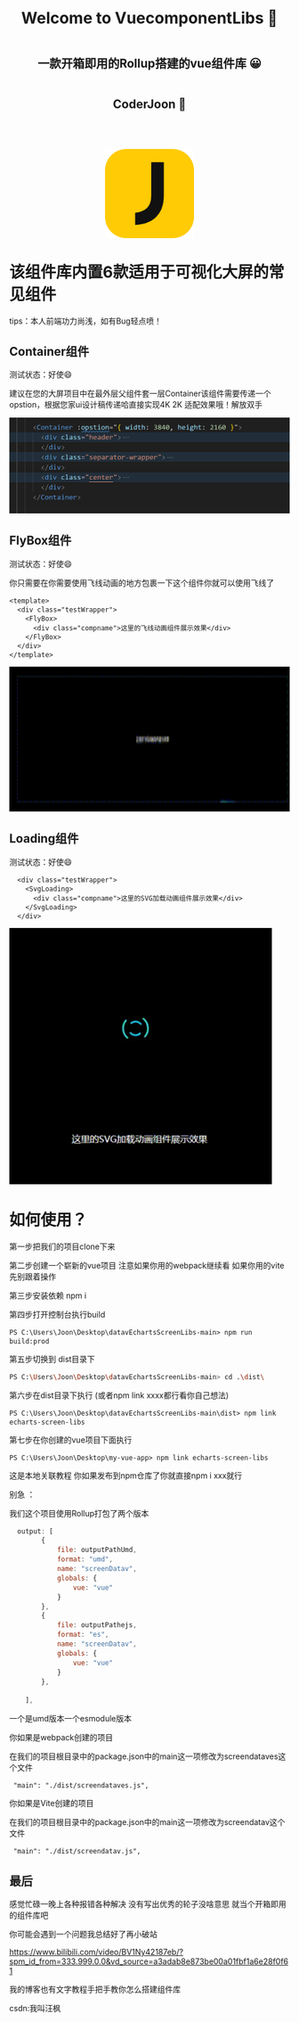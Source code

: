 

<div  class="box"  style="    display: flex;    justify-content: center;    align-items: center;    flex-direction: column; ">  <h1 align="center">Welcome to VuecomponentLibs 👋</h1> 
     <h2 align="center"> 一款开箱即用的Rollup搭建的vue组件库  😀</h2> 
     <h2 align="center"> CoderJoon  🐂</h2> 
    <img    src="./imgs/Logo.png"    alt=""    style="width: 160px; height: 160px; margin-top: 50px"  /></div>

# 该组件库内置6款适用于可视化大屏的常见组件

tips：本人前端功力尚浅，如有Bug轻点喷！

## Container组件

测试状态：好使:smile:

建议在您的大屏项目中在最外层父组件套一层Container该组件需要传递一个opstion，根据您家ui设计稿传递哈直接实现4K 2K 适配效果哦！解放双手

 <img    src="./imgs/Container.png"     />

## FlyBox组件

测试状态：好使:smile:

你只需要在你需要使用飞线动画的地方包裹一下这个组件你就可以使用飞线了

```vue
<template>
  <div class="testWrapper">
    <FlyBox>
      <div class="compname">这里的飞线动画组件展示效果</div>
    </FlyBox>
  </div>
</template>
```



<img    src="./imgs/FlyBox.gif"    style="width: 1000px; height: 260px;"/>

## Loading组件

测试状态：好使:smile:

```vue
  <div class="testWrapper">
    <SvgLoading>
      <div class="compname">这里的SVG加载动画组件展示效果</div>
    </SvgLoading>
  </div>
```



<img    src="./imgs/Loading.gif"    style="width: 900; height: 460px;"/>

## 



# 如何使用？

第一步把我们的项目clone下来 

第二步创建一个崭新的vue项目 注意如果你用的webpack继续看 如果你用的vite先别跟着操作

第三步安装依赖 npm i 

第四步打开控制台执行build 

```shell
PS C:\Users\Joon\Desktop\datavEchartsScreenLibs-main> npm run build:prod
```

第五步切换到 dist目录下

```sh
PS C:\Users\Joon\Desktop\datavEchartsScreenLibs-main> cd .\dist\
```

第六步在dist目录下执行 (或者npm link  xxxx都行看你自己想法)

```shell
PS C:\Users\Joon\Desktop\datavEchartsScreenLibs-main\dist> npm link echarts-screen-libs
```

第七步在你创建的vue项目下面执行

```shell
PS C:\Users\Joon\Desktop\my-vue-app> npm link echarts-screen-libs
```

这是本地关联教程 你如果发布到npm仓库了你就直接npm i xxx就行

别急 ：

我们这个项目使用Rollup打包了两个版本

```js
  output: [
        {
            file: outputPathUmd,
            format: "umd",
            name: "screenDatav",
            globals: {
                vue: "vue"
            }
        },
        {
            file: outputPathejs,
            format: "es",
            name: "screenDatav",
            globals: {
                vue: "vue"
            }
        },

    ],
```

一个是umd版本一个esmodule版本

你如果是webpack创建的项目

在我们的项目根目录中的package.json中的main这一项修改为screendataves这个文件

```
 "main": "./dist/screendataves.js",
```

你如果是Vite创建的项目

在我们的项目根目录中的package.json中的main这一项修改为screendatav这个文件

```
 "main": "./dist/screendatav.js",
```

## 最后

感觉忙碌一晚上各种报错各种解决 没有写出优秀的轮子没啥意思 就当个开箱即用的组件库吧

你可能会遇到一个问题我总结好了再小破站

https://www.bilibili.com/video/BV1Ny42187eb/?spm_id_from=333.999.0.0&vd_source=a3adab8e873be00a01fbf1a6e28f0f61

我的博客也有文字教程手把手教你怎么搭建组件库

csdn:我叫汪枫
